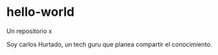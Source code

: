 # hello-world
Un repositorio x

Soy carlos Hurtado, un tech guru que planea compartir el conocimiento.
